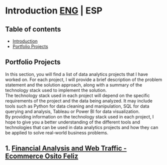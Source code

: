 # Introduction [ENG](https://github.com/HansAiTech/Data_Analysis_Portfolio/blob/main/Projects_en.md) | ESP

## Table of contents
- [Introduction](#Introduction)
- [Portfolio Projects](#Portfolio-projects)

## Portfolio Projects
In this section, you will find a list of data analytics projects that I have worked on. For each project, I will provide a brief description of the problem statement and the solution approach, along with a summary of the technology stack used to implement the solution.  
The technology stack used in each project will depend on the specific requirements of the project and the data being analyzed. It may include tools such as Python for data cleaning and manipulation, SQL for data querying and analysis, Tableau or Power BI for data visualization.  
By providing information on the technology stack used in each project, I hope to give you a better understanding of the different tools and technologies that can be used in data analytics projects and how they can be applied to solve real-world business problems.   

## 1. [Financial Analysis and Web Traffic - Ecommerce Osito Feliz](https://github.com/HansAiTech/SQL_Projects/blob/main/Happy_Bear_Ecommerce)  

